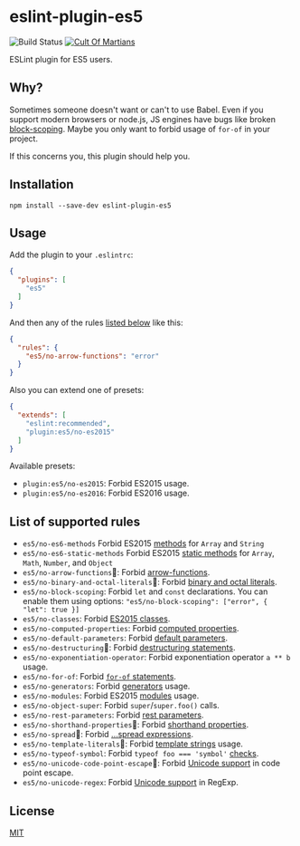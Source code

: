 eslint-plugin-es5
=================

![Build Status](https://github.com/nkt/eslint-plugin-es5/workflows/Test/badge.svg)
[![Cult Of Martians](http://cultofmartians.com/assets/badges/badge.svg)](http://cultofmartians.com/tasks/eslint-es5.html)

ESLint plugin for ES5 users.

Why?
----

Sometimes someone doesn't want or can't to use Babel.
Even if you support modern browsers or node.js, JS engines have bugs
like broken [block-scoping](http://stackoverflow.com/q/32665347).
Maybe you only want to forbid usage of `for-of` in your project.

If this concerns you, this plugin should help you.

Installation
------------

```
npm install --save-dev eslint-plugin-es5
```

Usage
-----

Add the plugin to your `.eslintrc`:

```json
{
  "plugins": [
    "es5"
  ]
}
```

And then any of the rules [listed below](#list-of-supported-rules) like this:

```json
{
  "rules": {
    "es5/no-arrow-functions": "error"
  }
}
```

Also you can extend one of presets:
```json
{
  "extends": [
    "eslint:recommended",
    "plugin:es5/no-es2015"
  ]
}
```

Available presets:

  - `plugin:es5/no-es2015`: Forbid ES2015 usage.
  - `plugin:es5/no-es2016`: Forbid ES2016 usage.

List of supported rules
-----------------------

  - `es5/no-es6-methods` Forbid ES2015 [methods](http://babeljs.io/learn-es2015/#math--number--string--object-apis) for `Array` and `String`
  - `es5/no-es6-static-methods` Forbid ES2015 [static methods](http://babeljs.io/learn-es2015/#math--number--string--object-apis) for `Array`, `Math`, `Number`, and `Object`
  - `es5/no-arrow-functions`:wrench:: Forbid [arrow-functions](https://babeljs.io/learn-es2015/#ecmascript-2015-features-arrows-and-lexical-this).
  - `es5/no-binary-and-octal-literals`:wrench:: Forbid [binary and octal literals](https://babeljs.io/learn-es2015/#binary-and-octal-literals).
  - `es5/no-block-scoping`: Forbid `let` and `const` declarations. You can enable them using options: `"es5/no-block-scoping": ["error", { "let": true }]`
  - `es5/no-classes`: Forbid [ES2015 classes](https://babeljs.io/learn-es2015/#ecmascript-2015-features-classes).
  - `es5/no-computed-properties`: Forbid [computed properties](https://babeljs.io/learn-es2015/#ecmascript-2015-features-enhanced-object-literals).
  - `es5/no-default-parameters`: Forbid [default parameters](https://babeljs.io/learn-es2015/#ecmascript-2015-features-default-rest-spread).
  - `es5/no-destructuring`:wrench:: Forbid [destructuring statements](https://babeljs.io/learn-es2015/#ecmascript-2015-features-destructuring).
  - `es5/no-exponentiation-operator`: Forbid exponentiation operator `a ** b` usage.
  - `es5/no-for-of`: Forbid [`for-of` statements](https://babeljs.io/learn-es2015/#ecmascript-2015-features-iterators-for-of).
  - `es5/no-generators`: Forbid [generators](https://babeljs.io/learn-es2015/#ecmascript-2015-features-generators) usage.
  - `es5/no-modules`: Forbid ES2015 [modules](https://babeljs.io/learn-es2015/#ecmascript-2015-features-modules) usage.
  - `es5/no-object-super`: Forbid `super`/`super.foo()` calls.
  - `es5/no-rest-parameters`: Forbid [rest parameters](https://babeljs.io/learn-es2015/#ecmascript-2015-features-default-rest-spread).
  - `es5/no-shorthand-properties`:wrench:: Forbid [shorthand properties](https://babeljs.io/learn-es2015/#ecmascript-2015-features-enhanced-object-literals).
  - `es5/no-spread`:wrench:: Forbid [...spread expressions](https://babeljs.io/learn-es2015/#ecmascript-2015-features-default-rest-spread).
  - `es5/no-template-literals`:wrench:: Forbid [template strings](https://babeljs.io/learn-es2015/#ecmascript-2015-features-template-strings) usage.
  - `es5/no-typeof-symbol`: Forbid `typeof foo === 'symbol'` [checks](https://babeljs.io/learn-es2015/#ecmascript-2015-features-symbols).
  - `es5/no-unicode-code-point-escape`:wrench:: Forbid [Unicode support](https://babeljs.io/learn-es2015/#unicode) in code point escape.
  - `es5/no-unicode-regex`: Forbid [Unicode support](https://babeljs.io/learn-es2015/#ecmascript-2015-features-unicode) in RegExp.

License
-------
[MIT](LICENSE)
